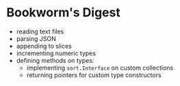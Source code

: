 # Bookworm's Digest

- reading text files
- parsing JSON
- appending to slices
- incrementing numeric types
- defining methods on types:
  - implementing `sort.Interface` on custom collections
  - returning pointers for custom type constructors
